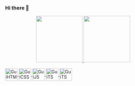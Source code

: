### Hi there 👋

<div align="center">
  <a href="https://github.com/GuilhermeKlippel">
  <img height="150em" src="https://github-readme-stats.vercel.app/api?username=GuilhermeKlippel&show_icons=true&theme=dark&include_all_commits=true&count_private=true"/>
  <img height="150em" src="https://github-readme-stats.vercel.app/api/top-langs/?username=GuilhermeKlippel&layout=compact&langs_count=7&theme=dark"/>
</div>

<div style=display:inline_block><br>
  <img align="center" alt="GuiHTML" heigth="30" width="40" src="https://cdn.jsdelivr.net/gh/devicons/devicon/icons/html5/html5-original.svg" />
  <img align="center" alt="GuiCSS" heigth="30" width="40" src="https://cdn.jsdelivr.net/gh/devicons/devicon/icons/css3/css3-original.svg" />
  <img align="center" alt="GuiJS" heigth="30" width="40" src="https://cdn.jsdelivr.net/gh/devicons/devicon/icons/javascript/javascript-original.svg" />
  <img align="center" alt="GuiTS" heigth="30" width="40" src="https://cdn.jsdelivr.net/gh/devicons/devicon/icons/typescript/typescript-original.svg" />
  <img align="center" alt="GuiTS" heigth="30" width="40" src="https://cdn.jsdelivr.net/gh/devicons/devicon/icons/react/react-original.svg" />
</div>
